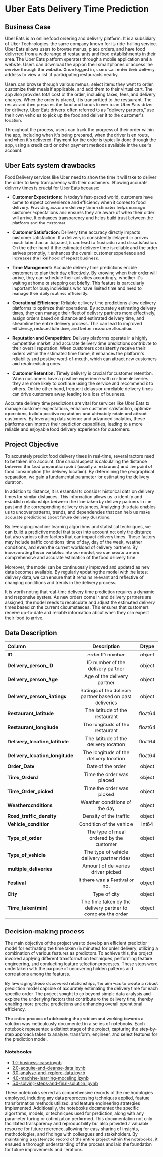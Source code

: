 # Uber Eats Delivery Time Prediction

## Business Case
Uber Eats is an online food ordering and delivery platform. It is a subsidiary of Uber Technologies, the same company known for its ride-hailing service. Uber Eats allows users to browse menus, place orders, and have food delivered from a wide range of restaurants and food establishments in their area. The Uber Eats platform operates through a mobile application and a website. Users can download the app on their smartphones or access the service through the website. Once logged in, users can enter their delivery address to view a list of participating restaurants nearby.

Users can browse through various menus, select items they want to order, customize their meals if applicable, and add them to their virtual cart. The app also provides total cost of the order, including taxes, fees, and delivery charges. When the order is placed, it is transmitted to the restaurant. The restaurant then prepares the food and hands it over to an Uber Eats driver for delivery. Uber Eats drivers, often referred to as "delivery partners," use their own vehicles to pick up the food and deliver it to the customer's location.

Throughout the process, users can track the progress of their order within the app, including when it's being prepared, when the driver is en route, and when it's delivered. Payment for the order is typically done through the app, using a credit card or other payment methods available in the user's account.

## Uber Eats system drawbacks
 Food Delivery services like Uber need to show the time it will take to deliver the order to keep transparency with their customers. Showing accurate delivery times is crucial for Uber Eats because:

- **Customer Expectations:** In today's fast-paced world, customers have come to expect convenience and efficiency when it comes to food delivery. Providing accurate delivery time estimates helps manage customer expectations and ensures they are aware of when their order will arrive. It enhances transparency and helps build trust between the platform and the customer.

- **Customer Satisfaction:** Delivery time accuracy directly impacts customer satisfaction. If a delivery is consistently delayed or arrives much later than anticipated, it can lead to frustration and dissatisfaction. On the other hand, if the estimated delivery time is reliable and the order arrives promptly, it enhances the overall customer experience and increases the likelihood of repeat business.

- **Time Management:** Accurate delivery time predictions enable customers to plan their day effectively. By knowing when their order will arrive, they can schedule their activities accordingly, whether it's waiting at home or stepping out briefly. This feature is particularly important for busy individuals who have limited time and need to manage their daily routines efficiently.

- **Operational Efficiency:** Reliable delivery time predictions allow delivery platforms to optimize their operations. By accurately estimating delivery times, they can manage their fleet of delivery partners more effectively, assign orders based on distance and estimated delivery time, and streamline the entire delivery process. This can lead to improved efficiency, reduced idle time, and better resource allocation.

- **Reputation and Competition:** Delivery platforms operate in a highly competitive market, and accurate delivery time predictions contribute to their overall reputation. When customers consistently receive their orders within the estimated time frame, it enhances the platform's reliability and positive word-of-mouth, which can attract new customers and retain existing ones.

- **Customer Retention:** Timely delivery is crucial for customer retention. When customers have a positive experience with on-time deliveries, they are more likely to continue using the service and recommend it to others. On the other hand, frequent delays or unreliable delivery times can drive customers away, leading to a loss of business.

Accurate delivery time predictions are vital for services like Uber Eats to manage customer expectations, enhance customer satisfaction, optimize operations, build a positive reputation, and ultimately retain and attract customers. By leveraging data science and advanced analytics, these platforms can improve their prediction capabilities, leading to a more reliable and enjoyable food delivery experience for customers.

## Project Objective
To accurately predict food delivery times in real-time, several factors need to be taken into account. One crucial aspect is calculating the distance between the food preparation point (usually a restaurant) and the point of food consumption (the delivery location). By determining the geographical separation, we gain a fundamental parameter for estimating the delivery duration.

In addition to distance, it is essential to consider historical data on delivery times for similar distances. This information allows us to identify and establish relationships between the time taken by delivery partners in the past and the corresponding delivery distances. Analyzing this data enables us to uncover patterns, trends, and dependencies that can help us make accurate predictions about future delivery durations.

By leveraging machine learning algorithms and statistical techniques, we can build a predictive model that takes into account not only the distance but also various other factors that can impact delivery times. These factors may include traffic conditions, time of day, day of the week, weather conditions, and even the current workload of delivery partners. By incorporating these variables into our model, we can create a more comprehensive and accurate estimation of the food delivery time.

Moreover, the model can be continuously improved and updated as new data becomes available. By regularly updating the model with the latest delivery data, we can ensure that it remains relevant and reflective of changing conditions and trends in the delivery process.

It is worth noting that real-time delivery time prediction requires a dynamic and responsive system. As new orders come in and delivery partners are assigned, the model needs to recalculate and adjust the estimated delivery times based on the current circumstances. This ensures that customers receive up-to-date and reliable information about when they can expect their food to arrive.

## Data Description

|Column|Description|Dtype|
| :------------ |:---------------:|:---------------:|
|**ID**|order ID number| object |
|**Delivery_person_ID**|ID number of the delivery partner| object |
|**Delivery_person_Age**|Age of the delivery partner|object|
|**Delivery_person_Ratings**|Ratings of the delivery partner based on past deliveries|object
|**Restaurant_latitude**|The latitude of the restaurant|float64
|**Restaurant_longitude**|The longitude of the restaurant|float64
|**Delivery_location_latitude**|The latitude of the delivery location|float64
|**Delivery_location_longitude**|The longitude of the delivery location|float64
|**Order_Date**|Date of the order|object
|**Time_Orderd**|Time the order was placed|object
|**Time_Order_picked**|Time the order was picked|object
|**Weatherconditions**|Weather conditions of the day|object
|**Road_traffic_density**|Density of the traffic|object
|**Vehicle_condition**|Condition of the vehicle|int64
|**Type_of_order**|The type of meal ordered by the customer|object
|**Type_of_vehicle**|The type of vehicle delivery partner rides|object
|**multiple_deliveries**|Amount of deliveries driver picked|object
|**Festival**|If there was a Festival or no.|object
|**City**|Type of city|object
|**Time_taken(min)**| The time taken by the delivery partner to complete the order|object

## Decision-making process
The main objective of the project was to develop an efficient prediction model for estimating the time taken (in minutes) for order delivery, utilizing a combination of various features as predictors. To achieve this, the project involved applying different transformation techniques, performing feature engineering, and conducting feature selection processes. These steps were undertaken with the purpose of uncovering hidden patterns and correlations among the features.

By leveraging these discovered relationships, the aim was to create a robust prediction model capable of accurately estimating the delivery time for each specific order. The project sought to go beyond simple data analysis and explore the underlying factors that contribute to the delivery time, thereby enabling more precise predictions and enhancing overall operational efficiency.

The entire process of addressing the problem and working towards a solution was meticulously documented in a series of notebooks. Each notebook represented a distinct stage of the project, capturing the step-by-step approach taken to analyze, transform, engineer, and select features for the prediction model.

### Notebooks
- [1.0-business-case.ipynb](https://github.com/liamarguedas/uber-eats-delivery-time/blob/main/notebooks/1.0-business-case.ipynb)
- [2.0-acquire-and-cleanse-data.ipynb](https://github.com/liamarguedas/uber-eats-delivery-time/blob/main/notebooks/2.0-acquire-and-cleanse-data.ipynb)
- [3.0-analyze-and-explore-data.ipynb](https://github.com/liamarguedas/uber-eats-delivery-time/blob/main/notebooks/3.0-analyze-and-explore-data.ipynb)
- [4.0-machine-learning-modeling.ipynb](https://github.com/liamarguedas/uber-eats-delivery-time/blob/main/notebooks/4.0-machine-learning-modeling.ipynb)
- [5.0-solving-steps-and-final-solution.ipynb](https://github.com/liamarguedas/uber-eats-delivery-time/blob/main/notebooks/5.0-solving-steps-and-final-solution.ipynb)


 These notebooks served as comprehensive records of the methodologies employed, including any data preprocessing techniques applied, feature transformation methods utilized, and feature engineering strategies implemented. Additionally, the notebooks documented the specific algorithms, models, or techniques used for prediction, along with any parameter tuning or optimization performed. This documentation not only facilitated transparency and reproducibility but also provided a valuable resource for future reference, allowing for easy sharing of insights, methodologies, and findings with colleagues and stakeholders. By maintaining a systematic record of the entire project within the notebooks, it ensured a thorough understanding of the process and laid the foundation for future improvements and iterations.